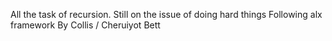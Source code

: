 All the task of recursion. Still on the issue of doing hard things Following alx framework By Collis / Cheruiyot Bett
